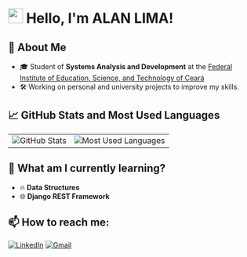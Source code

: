 # <img src="https://media.giphy.com/media/hvRJCLFzcasrR4ia7z/giphy.gif" width="30px"> Hello, I'm ALAN LIMA!

## 🚀 About Me
- 🎓 Student of **Systems Analysis and Development** at the [Federal Institute of Education, Science, and Technology of Ceará](https://ifce.edu.br)
- 🛠️ Working on personal and university projects to improve my skills.

## 📈 GitHub Stats and Most Used Languages

<table>
  <tr>
    <td>
      <img src="https://github-readme-stats.vercel.app/api?username=alanlima0&show_icons=true&theme=dracula" alt="GitHub Stats" />
    </td>
    <td>
      <img src="https://github-readme-stats.vercel.app/api/top-langs/?username=alanlima0&layout=compact&theme=dracula" alt="Most Used Languages" />
    </td>
  </tr>
</table>

## 🌱 What am I currently learning?

- 🔥 **Data Structures**
- 🌐 **Django REST Framework**

## 📫 How to reach me:

[![LinkedIn](https://img.shields.io/badge/LinkedIn-blue?style=flat&logo=linkedin&logoColor=white)](https://www.linkedin.com/in/your-profile) 
[![Gmail](https://img.shields.io/badge/Email-D14836?style=flat&logo=gmail&logoColor=white)](mailto:alan.melo255@gmail.com)



